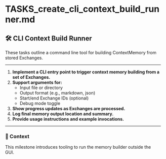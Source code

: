 # TASKS_create_cli_context_build_runner.md

## 🛠️ CLI Context Build Runner

These tasks outline a command line tool for building ContextMemory from stored Exchanges.

---

1. **Implement a CLI entry point to trigger context memory building from a set of Exchanges.**
2. **Support arguments for:**
   - Input file or directory
   - Output format (e.g., markdown, json)
   - Start/end Exchange IDs (optional)
   - Debug mode toggle
3. **Show progress updates as Exchanges are processed.**
4. **Log final memory output location and summary.**
5. **Provide usage instructions and example invocations.**

---

### 📎 Context
This milestone introduces tooling to run the memory builder outside the GUI.
